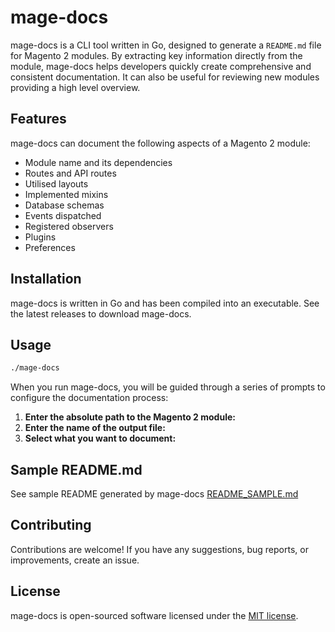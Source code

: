 # mage-docs

mage-docs is a CLI tool written in Go, designed to generate a `README.md` file for Magento 2 modules. By extracting key information directly from the module, mage-docs helps developers quickly create comprehensive and consistent documentation. It can also be useful for reviewing new modules providing a high level overview.

## Features

mage-docs can document the following aspects of a Magento 2 module:

- Module name and its dependencies
- Routes and API routes
- Utilised layouts
- Implemented mixins
- Database schemas
- Events dispatched
- Registered observers
- Plugins
- Preferences

## Installation

mage-docs is written in Go and has been compiled into an executable. See the latest releases to download mage-docs.

## Usage

```bash
./mage-docs
```

When you run mage-docs, you will be guided through a series of prompts to configure the documentation process:

1. **Enter the absolute path to the Magento 2 module:**
2. **Enter the name of the output file:**
3. **Select what you want to document:**

## Sample README.md

See sample README generated by mage-docs [README_SAMPLE.md](README_SAMPLE.md)

## Contributing

Contributions are welcome! If you have any suggestions, bug reports, or improvements, create an issue.

## License

mage-docs is open-sourced software licensed under the [MIT license](LICENSE).